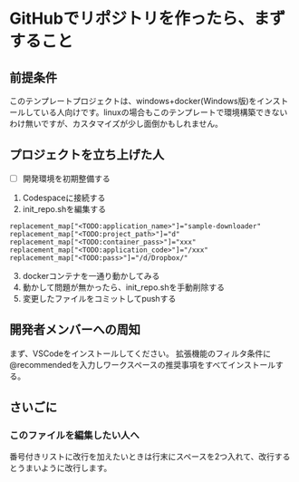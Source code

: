 # GitHubでリポジトリを作ったら、まずすること

## 前提条件

このテンプレートプロジェクトは、windows+docker(Windows版)をインストールしている人向けです。linuxの場合もこのテンプレートで環境構築できないわけ無いですが、カスタマイズが少し面倒かもしれません。

## プロジェクトを立ち上げた人

- [ ] 開発環境を初期整備する

1. Codespaceに接続する
2. init_repo.shを編集する  
```
replacement_map["<TODO:application_name>"]="sample-downloader"
replacement_map["<TODO:project_path>"]="d"
replacement_map["<TODO:container_pass>"]="xxx"
replacement_map["<TODO:application_code>"]="/xxx"
replacement_map["<TODO:pass>"]="/d/Dropbox/"
```
3. dockerコンテナを一通り動かしてみる
4. 動かして問題が無かったら、init_repo.shを手動削除する
5. 変更したファイルをコミットしてpushする

## 開発者メンバーへの周知

まず、VSCodeをインストールしてください。
拡張機能のフィルタ条件に@recommendedを入力しワークスペースの推奨事項をすべてインストールする。

## さいごに

### このファイルを編集したい人へ

番号付きリストに改行を加えたいときは行末にスペースを2つ入れて、改行するとうまいように改行します。